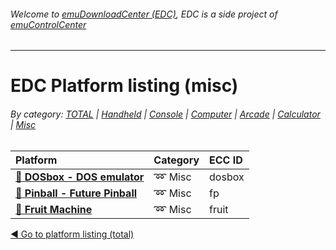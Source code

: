###### Welcome to [emuDownloadCenter (EDC)](https://github.com/PhoenixInteractiveNL/emuDownloadCenter/wiki/), EDC is a side project of [emuControlCenter](https://github.com/PhoenixInteractiveNL/emuControlCenter/wiki/)
***
# EDC Platform listing (misc)

###### By category: [TOTAL](https://github.com/PhoenixInteractiveNL/emuDownloadCenter/wiki/EDC-Platform-List) | [Handheld](https://github.com/PhoenixInteractiveNL/emuDownloadCenter/wiki/EDC-Platform-List-Handheld) | [Console](https://github.com/PhoenixInteractiveNL/emuDownloadCenter/wiki/EDC-Platform-List-Console) | [Computer](https://github.com/PhoenixInteractiveNL/emuDownloadCenter/wiki/EDC-Platform-List-Computer) | [Arcade](https://github.com/PhoenixInteractiveNL/emuDownloadCenter/wiki/EDC-Platform-List-Arcade) | [Calculator](https://github.com/PhoenixInteractiveNL/emuDownloadCenter/wiki/EDC-Platform-List-Calculator) | [Misc](https://github.com/PhoenixInteractiveNL/emuDownloadCenter/wiki/EDC-Platform-List-Misc)

| Platform | Category | ECC ID |
|:---------|:---------|:-------|
| [:file_folder: **DOSbox - DOS emulator**](https://github.com/PhoenixInteractiveNL/emuDownloadCenter/wiki/Platform-dosbox) | :loop: Misc | dosbox |
| [:file_folder: **Pinball - Future Pinball**](https://github.com/PhoenixInteractiveNL/emuDownloadCenter/wiki/Platform-fp) | :loop: Misc | fp |
| [:file_folder: **Fruit Machine**](https://github.com/PhoenixInteractiveNL/emuDownloadCenter/wiki/Platform-fruit) | :loop: Misc | fruit |

[:arrow_backward: Go to platform listing (total)](https://github.com/PhoenixInteractiveNL/emuDownloadCenter/wiki/EDC-Platform-List)
